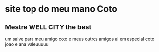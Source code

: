 # site top do meu mano Coto

## Mestre <b> WELL CITY </b> the best

um salve para meu amigo coto e meus outros amigos ai em especial coto joao e ana valeuuuuu
